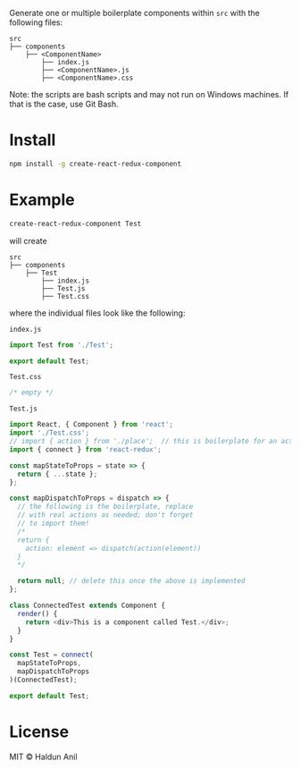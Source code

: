 Generate one or multiple boilerplate components within `src` with the following files:

```
src
├── components
	├── <ComponentName>
		├── index.js
		├── <ComponentName>.js
		├── <ComponentName>.css
```

Note: the scripts are bash scripts and may not run on Windows machines. If that is the case, use Git Bash.

# Install

```sh
npm install -g create-react-redux-component
```

# Example

```sh
create-react-redux-component Test
```

will create

```
src
├── components
	├── Test
		├── index.js
		├── Test.js
		├── Test.css
```

where the individual files look like the following:

`index.js`

```javascript
import Test from './Test';

export default Test;
```

`Test.css`

```css
/* empty */
```

`Test.js`

```javascript
import React, { Component } from 'react';
import './Test.css';
// import { action } from './place';  // this is boilerplate for an action import; replace as needed
import { connect } from 'react-redux';

const mapStateToProps = state => {
  return { ...state };
};

const mapDispatchToProps = dispatch => {
  // the following is the boilerplate, replace 
  // with real actions as needed; don't forget
  // to import them!
  /*
  return {
    action: element => dispatch(action(element))
  }
  */

  return null; // delete this once the above is implemented
};

class ConnectedTest extends Component {
  render() {
    return <div>This is a component called Test.</div>;
  }
}

const Test = connect(
  mapStateToProps, 
  mapDispatchToProps
)(ConnectedTest);

export default Test;
```

# License

MIT © Haldun Anil
